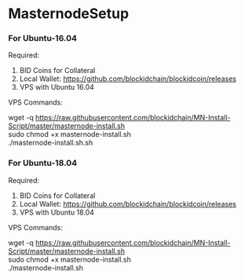 # MasternodeSetup


### For Ubuntu-16.04
Required:
1. BID Coins for Collateral
2. Local Wallet: https://github.com/blockidchain/blockidcoin/releases
3. VPS with Ubuntu 16.04

VPS Commands:

wget -q https://raw.githubusercontent.com/blockidchain/MN-Install-Script/master/masternode-install.sh <br>
sudo chmod +x masternode-install.sh <br>
./masternode-install.sh.sh

### For Ubuntu-18.04
Required:
1. BID Coins for Collateral
2. Local Wallet: https://github.com/blockidchain/blockidcoin/releases
3. VPS with Ubuntu 18.04

VPS Commands:

wget -q https://raw.githubusercontent.com/blockidchain/MN-Install-Script/master/masternode-install.sh <br>
sudo chmod +x masternode-install.sh <br>
./masternode-install.sh